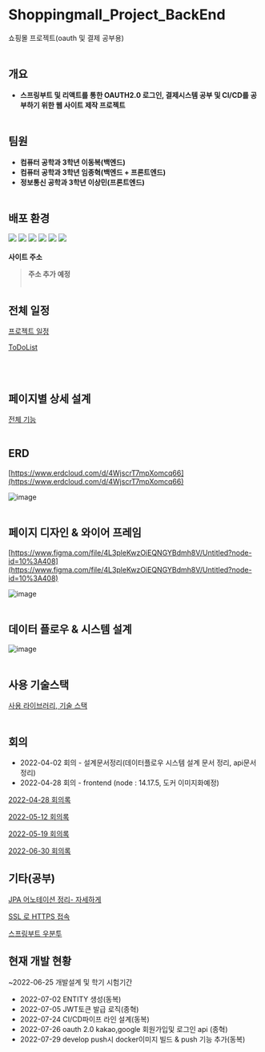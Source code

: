# Shoppingmall_Project_BackEnd
쇼핑몰 프로젝트(oauth 및 결제 공부용)
<br></br>
## 개요


- **스프링부트 및 리액트를 통한 OAUTH2.0 로그인, 결제시스템 공부 및 CI/CD를 공부하기 위한 웹 사이트 제작 프로젝트**
<br></br>
## 팀원


- **컴퓨터 공학과 3학년 이동복(백엔드)**
- **컴퓨터 공학과 3학년 임종혁(백엔드 + 프론트엔드)**
- **정보통신 공학과 3학년 이상민(프론트엔드)**
<br></br>
## 배포 환경
<img src = "https://img.shields.io/badge/Ubuntu-22.04 LTS-E95420?logo=ubuntu"/> <img src = "https://img.shields.io/badge/Mysql-8.0.29-4479A1?logo=mysql"/>
<img src = "https://img.shields.io/badge/Gradle-7.4.1-02303A?logo=gradle"/>
<img src = "https://img.shields.io/badge/Java-1.8.0-007396?logo=java"/>
<img src = "https://img.shields.io/badge/Spring Boot-2.6.7-6DB33F?logo=spring boot"/>
<img src = "https://img.shields.io/badge/Spring Security-5.6.3-6DB33F?logo=spring security"/>
<br></br>
**사이트 주소**
>**주소 추가 예정**
<br></br>
## 전체 일정


[프로젝트 일정](https://topaz-joke-66e.notion.site/6a30dbd548004f50b7d4e134f688d145?v=9e347e822a18432ab3911b05977b0c14)

[ToDoList](https://topaz-joke-66e.notion.site/ToDoList-87d9f99b9876420eb729ac1afd5b5c10)

<br></br>
## 페이지별 상세 설계


[전체 기능](https://topaz-joke-66e.notion.site/55295792eb364b43a80091a4f6a7961d)
<br></br>
## ERD


[https://www.erdcloud.com/d/4WjscrT7mpXomcq66](https://www.erdcloud.com/d/4WjscrT7mpXomcq66)

![image](https://user-images.githubusercontent.com/42925746/177471926-9d74b77a-f022-43f0-b555-daf6d2e28a6d.png)
<br></br>
## 페이지 디자인 & 와이어 프레임


[https://www.figma.com/file/4L3pleKwzOiEQNGYBdmh8V/Untitled?node-id=10%3A408](https://www.figma.com/file/4L3pleKwzOiEQNGYBdmh8V/Untitled?node-id=10%3A408)

![image](https://user-images.githubusercontent.com/42925746/177485476-234ed37b-6666-46a8-97e3-f5b2f64ab948.png)
<br></br>
## 데이터 플로우 & 시스템 설계

![image](https://user-images.githubusercontent.com/42925746/177472074-69ecf91d-e34c-4de0-9021-61aeabb3bbe1.png)
<br></br>
## 사용 기술스택

[사용 라이브러리, 기술 스택](https://topaz-joke-66e.notion.site/96da1159533c4ef79e29c825541967ff)
<br></br>
## 회의


- 2022-04-02 회의 - 설계문서정리(데이터플로우 시스템 설계 문서 정리, api문서 정리)
- 2022-04-28 회의 - frontend (node : 14.17.5, 도커 이미지화예정)

[2022-04-28 회의록](https://topaz-joke-66e.notion.site/2022-04-28-1356fee8fb814f31bba7a5e06c29e61b)

[2022-05-12 회의록](https://topaz-joke-66e.notion.site/2022-05-12-5462b0e6d0e94536841a1b77c480a483)

[2022-05-19 회의록 ](https://topaz-joke-66e.notion.site/2022-05-19-bce11574e2e044c082f2206bede7f07f)

[2022-06-30 회의록](https://topaz-joke-66e.notion.site/2022-06-30-7ed491e93469493f94fda8d22e371b3e)

## 기타(공부)

[JPA 어노테이션 정리- 자세하게](https://topaz-joke-66e.notion.site/JPA-5b8d15281f9148ca9d48dadfdf8e87d0)

[SSL 로 HTTPS 접속](https://topaz-joke-66e.notion.site/SSL-HTTPS-fd26662666094700a6ca5246dcc83604)

[스프링부트 우분투](https://topaz-joke-66e.notion.site/a03d1e5268544647b9d67bf72aebf0c4)

## 현재 개발 현황

~2022-06-25 개발설계 및 학기 시험기간
- 2022-07-02 ENTITY 생성(동복)
- 2022-07-05 JWT토큰 발급 로직(종혁)
- 2022-07-24 CI/CD파이프 라인 설계(동복)
- 2022-07-26 oauth 2.0 kakao,google 회원가입및 로그인 api (종혁)
- 2022-07-29 develop push시 docker이미지 빌드 & push 기능 추가(동복)

